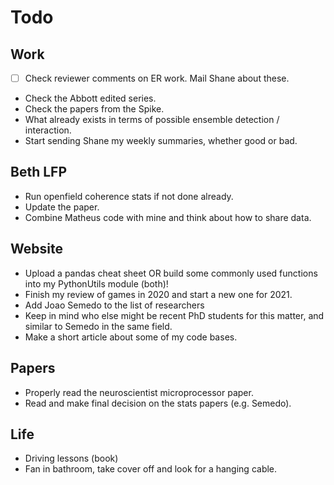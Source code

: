 # Todo

## Work

- [ ] Check reviewer comments on ER work. Mail Shane about these.
- Check the Abbott edited series.
- Check the papers from the Spike.
- What already exists in terms of possible ensemble detection / interaction.
- Start sending Shane my weekly summaries, whether good or bad.

## Beth LFP

- Run openfield coherence stats if not done already.
- Update the paper.
- Combine Matheus code with mine and think about how to share data.

## Website

- Upload a pandas cheat sheet OR build some commonly used functions into my PythonUtils module (both)!
- Finish my review of games in 2020 and start a new one for 2021.
- Add Joao Semedo to the list of researchers
- Keep in mind who else might be recent PhD students for this matter, and similar to Semedo in the same field.
- Make a short article about some of my code bases.

## Papers

- Properly read the neuroscientist microprocessor paper.
- Read and make final decision on the stats papers (e.g. Semedo).

## Life

- Driving lessons (book)
- Fan in bathroom, take cover off and look for a hanging cable.